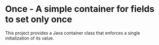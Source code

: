 # Once - A simple container for fields to set only once

This project provides a Java container class that enforces a single
initialization of its value.
